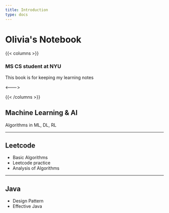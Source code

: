 ```yaml
---
title: Introduction
type: docs
---
```


# Olivia's Notebook

{{< columns >}}
### MS CS student at NYU
This book is for keeping my learning notes

<--->

{{< /columns >}}


## Machine Learning & AI

Algorithms in ML, DL, RL 

---

## Leetcode

- Basic Algorithms  
- Leetcode practice  
- Analysis of Algorithms

---


## Java
- Design Pattern  
- Effective Java


